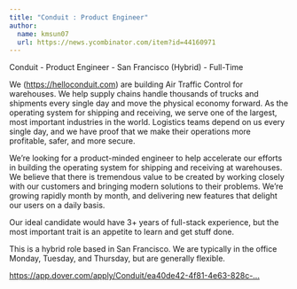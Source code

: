 ```yaml
---
title: "Conduit : Product Engineer"
author:
  name: kmsun07
  url: https://news.ycombinator.com/item?id=44160971
---
```

Conduit - Product Engineer - San Francisco (Hybrid) - Full-Time

We (<a href="https:&#x2F;&#x2F;helloconduit.com">https:&#x2F;&#x2F;helloconduit.com</a>) are building Air Traffic Control for warehouses. We help supply chains handle thousands of trucks and shipments every single day and move the physical economy forward. As the operating system for shipping and receiving, we serve one of the largest, most important industries in the world. Logistics teams depend on us every single day, and we have proof that we make their operations more profitable, safer, and more secure.

We’re looking for a product-minded engineer to help accelerate our efforts in building the operating system for shipping and receiving at warehouses. We believe that there is tremendous value to be created by working closely with our customers and bringing modern solutions to their problems. We’re growing rapidly month by month, and delivering new features that delight our users on a daily basis.

Our ideal candidate would have 3+ years of full-stack experience, but the most important trait is an appetite to learn and get stuff done.

This is a hybrid role based in San Francisco. We are typically in the office Monday, Tuesday, and Thursday, but are generally flexible.

<a href="https:&#x2F;&#x2F;app.dover.com&#x2F;apply&#x2F;Conduit&#x2F;ea40de42-4f81-4e63-828c-7ee7ec0b756f" rel="nofollow">https:&#x2F;&#x2F;app.dover.com&#x2F;apply&#x2F;Conduit&#x2F;ea40de42-4f81-4e63-828c-...</a>
<JobApplication />
